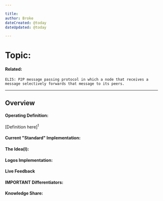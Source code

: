 ```yaml
---

title:
author: Broke
dateCreated: @today
dateUpdated: @today

---
```


# Topic:
#### Related:
`ELI5: P2P message passing protocol in which a node that receives a message selectively forwards that message to its peers.`

---

## Overview

#### Operating Definition:
[Definition here]<sup>1</sup>

#### Current "Standard" Implementation:


#### The Idea(l):


#### Logos Implementation:


#### Live Feedback


#### IMPORTANT Differentiators:


#### Knowledge Share: